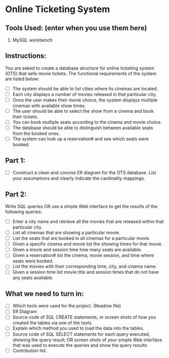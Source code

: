 # Online Ticketing System

## Tools Used: (enter when you use them here)
1. MySQL workbench
## Instructions:
You are asked to create a database structure for online ticketing system (OTS) that sells movie tickets. The functional requirements of the system are listed below:
- [ ] The system should be able to list cities where its cinemas are located.
- [ ] Each city displays a number of movies released in that particular city.
- [ ] Once the user makes their movie choice, the system displays multiple cinemas with available show times.
- [ ] The user should be able to select the show from a cinema and book their tickets.
- [ ] You can book multiple seats according to the cinema and movie choice.
- [ ] The database should be able to distinguish between available seats from the booked ones.
- [ ] The system can look up a reservation# and see which seats were booked.

## Part 1:
- [ ] Construct a clean and concise ER diagram for the OTS database. List your assumptions and clearly indicate the cardinality mappings.

## Part 2:
Write SQL queries OR use a simple Web interface to get the results of the following queries:
- [ ] Enter a city name and retrieve all the movies that are released within that particular city.
- [ ] List all cinemas that are showing a particular movie.
- [ ] List the seats that are booked in all cinemas for a particular movie.
- [ ] Given a specific cinema and movie list the showing times for that movie.
- [ ] Given a movie and session time how many seats are available.
- [ ] Given a reservation# list the cinema, movie session, and time where seats were booked.
- [ ] List the movies with their corresponding time, city, and cinema name.
- [ ] Given a session time list movie title and session times that do not have any seats available.

## What we need to turn in:
- [ ] Which tools were used for the project. (Readme file)
- [ ] ER Diagram
- [ ] Source code of SQL CREATE statements, or screen shots of how you created the tables via one of the tools.
- [ ] Explain which method you used to load the data into the tables.
- [ ] Source code of SQL SELECT statements for each query executed, showing the query result; OR screen shots of your simple Web interface that was used to execute the queries and show the query results
- [ ] Contribution list.
